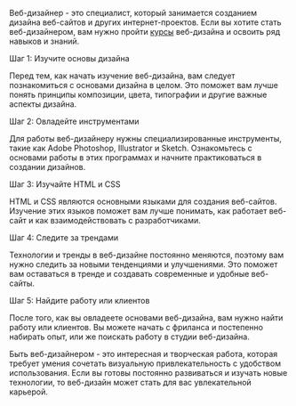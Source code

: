 Веб-дизайнер - это специалист, который занимается созданием дизайна веб-сайтов и других интернет-проектов. Если вы хотите стать веб-дизайнером, вам нужно пройти [курсы](https://magimoda.com/web-design-online-schools/) веб-дизайна и освоить ряд навыков и знаний.

Шаг 1: Изучите основы дизайна

Перед тем, как начать изучение веб-дизайна, вам следует познакомиться с основами дизайна в целом. Это поможет вам лучше понять принципы композиции, цвета, типографии и другие важные аспекты дизайна.

Шаг 2: Овладейте инструментами

Для работы веб-дизайнеру нужны специализированные инструменты, такие как Adobe Photoshop, Illustrator и Sketch. Ознакомьтесь с основами работы в этих программах и начните практиковаться в создании дизайнов.

Шаг 3: Изучайте HTML и CSS

HTML и CSS являются основными языками для создания веб-сайтов. Изучение этих языков поможет вам лучше понимать, как работает веб-сайт и как взаимодействовать с разработчиками.

Шаг 4: Следите за трендами

Технологии и тренды в веб-дизайне постоянно меняются, поэтому вам нужно следить за новыми тенденциями и улучшениями. Это поможет вам оставаться в тренде и создавать современные и удобные веб-сайты.

Шаг 5: Найдите работу или клиентов

После того, как вы овладеете основами веб-дизайна, вам нужно найти работу или клиентов. Вы можете начать с фриланса и постепенно набирать опыт, или же поискать работу в студии веб-дизайна.

Быть веб-дизайнером - это интересная и творческая работа, которая требует умения сочетать визуальную привлекательность с удобством использования. Если вы готовы постоянно развиваться и изучать новые технологии, то веб-дизайн может стать для вас увлекательной карьерой.
